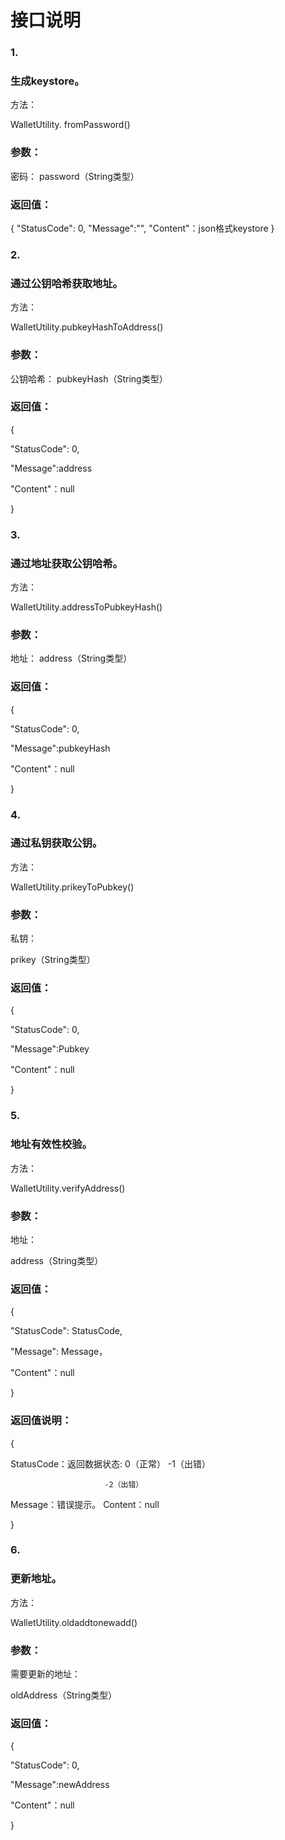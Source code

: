 # 接口说明

### 1.

### 生成keystore。
方法：

WalletUtility. fromPassword()

### 参数：

密码：
password（String类型）

### 返回值：

{
"StatusCode": 0,
"Message":"",
"Content"：json格式keystore
}


### 2.

### 通过公钥哈希获取地址。
方法：

WalletUtility.pubkeyHashToAddress()

### 参数：

公钥哈希：
pubkeyHash（String类型）

### 返回值：

{

"StatusCode": 0,

"Message":address

"Content"：null

}

### 3.

### 通过地址获取公钥哈希。
方法：

WalletUtility.addressToPubkeyHash()

### 参数：

地址：
address（String类型）

### 返回值：

{

"StatusCode": 0,

"Message":pubkeyHash

"Content"：null

}

### 

### 4.

### 通过私钥获取公钥。
方法：

WalletUtility.prikeyToPubkey()

### 参数：


私钥：

prikey（String类型）

### 返回值：


{

"StatusCode": 0,

"Message":Pubkey

"Content"：null

}

### 

### 5.

### 地址有效性校验。
方法：

WalletUtility.verifyAddress()

### 参数：

地址：

address（String类型）

### 返回值：

{

"StatusCode": StatusCode,

"Message": Message，

"Content"：null

}

### 返回值说明：

{

StatusCode：返回数据状态:
                         0（正常）
                         -1（出错）

                         -2（出错）

Message：错误提示。
Content：null

}

### 

### 6.

### 更新地址。
方法：

WalletUtility.oldaddtonewadd()

### 参数：

需要更新的地址：

oldAddress（String类型）

### 返回值：

{

"StatusCode": 0,

"Message":newAddress

"Content"：null

}
